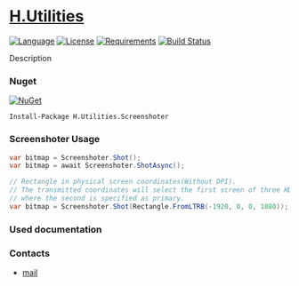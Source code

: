 # [H.Utilities](https://github.com/HavenDV/H.Utilities/) 

[![Language](https://img.shields.io/badge/language-C%23-blue.svg?style=flat-square)](https://github.com/HavenDV/H.Utilities/search?l=C%23&o=desc&s=&type=Code) 
[![License](https://img.shields.io/github/license/HavenDV/H.Utilities.svg?label=License&maxAge=86400)](LICENSE.md) 
[![Requirements](https://img.shields.io/badge/Requirements-.NET%20Standard%202.0-blue.svg)](https://github.com/dotnet/standard/blob/master/docs/versions/netstandard2.0.md)
[![Build Status](https://github.com/HavenDV/H.Utilities/workflows/.NET/badge.svg?branch=master)](https://github.com/HavenDV/H.Utilities/actions?query=workflow%3A%22.NET%22)

Description

### Nuget

[![NuGet](https://img.shields.io/nuget/dt/H.Utilities.svg?style=flat-square&label=H.Utilities)](https://www.nuget.org/packages/H.Utilities/)

```
Install-Package H.Utilities.Screenshoter
```

### Screenshoter Usage

```cs
var bitmap = Screenshoter.Shot();
var bitmap = await Screenshoter.ShotAsync();

// Rectangle in physical screen coordinates(Without DPI).
// The transmitted coordinates will select the first screen of three HD monitors, 
// where the second is specified as primary.
var bitmap = Screenshoter.Shot(Rectangle.FromLTRB(-1920, 0, 0, 1080));
```

### Used documentation

### Contacts
* [mail](mailto:havendv@gmail.com)
